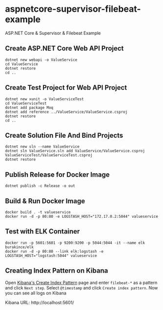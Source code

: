 # aspnetcore-supervisor-filebeat-example
ASP.NET Core &amp; Supervisor &amp; Filebeat Example

## Create ASP.NET Core Web API Project

```
dotnet new webapi -o ValueService
cd ValueService
dotnet restore
cd ..
```

## Create Test Project for Web API Project

```
dotnet new xunit -o ValueServiceTest
cd ValueServiceTest
dotnet add package Moq
dotnet add reference ../ValueService/ValueService.csproj
dotnet restore
cd ..
```

## Create Solution File And Bind Projects

```
dotnet new sln --name ValueService
dotnet sln ValueService.sln add ValueService/ValueService.csproj ValueServiceTest/ValueServiceTest.csproj
dotnet restore
```

## Publish Release for Docker Image

```
dotnet publish -c Release -o out
```

## Build & Run Docker Image

```
docker build . -t valueservice
docker run -d -p 80:80 -e LOGSTASH_HOST="172.17.0.2:5044" valueservice
```

## Test with ELK Container

```
docker run -p 5601:5601 -p 9200:9200 -p 5044:5044 -it --name elk burakince/elk
docker run -d -p 80:80 --link elk:logstash -e LOGSTASH_HOST="logstash:5044" valueservice
```

## Creating Index Pattern on Kibana

Open [Kibana's Create Index Pattern](http://localhost:5601/app/kibana#/management/kibana/index?_g=()) page and enter `filebeat-*` as a pattern and click `Next step`. Select `@timestamp` and click `Create index pattern`. Now you can see all logs on Kibana

Kibana URL: http://localhost:5601/

